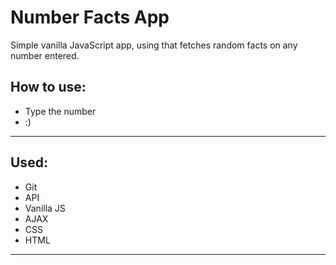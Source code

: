 <h1>Number Facts App</h1>

<p>Simple vanilla JavaScript app, using that fetches random facts on any number entered. </p>

<h2>How to use: </h2>
<ul>
  <li>Type the number </li>
  <li> :) </li>
</ul>
<hr>

<h2>Used:</h2>
<ul>
  <li>Git</li>
  <li>API</li>
  <li>Vanilla JS</li>
  <li>AJAX</li>
  <li>CSS</li>
  <li>HTML</li>
</ul>

<hr>



